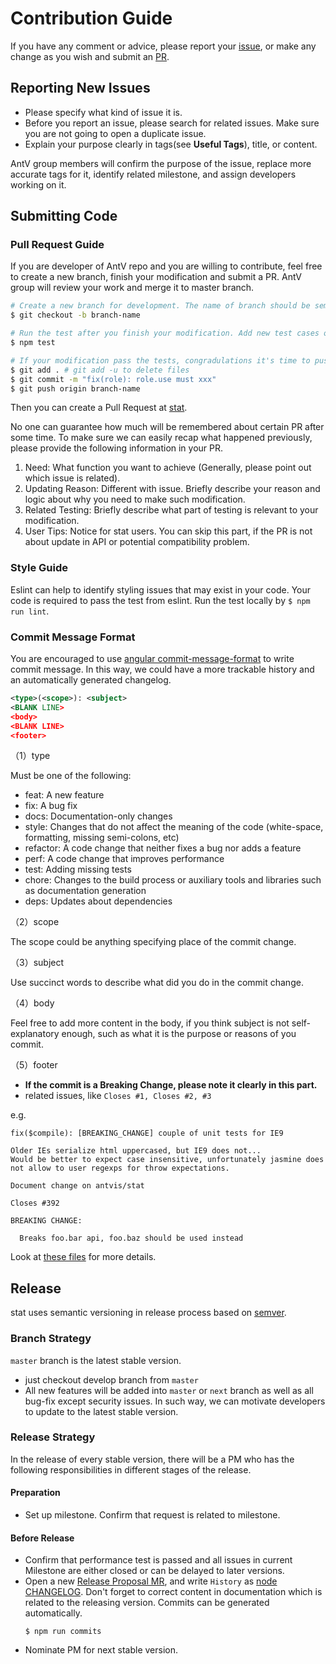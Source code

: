 # Contribution Guide

If you have any comment or advice, please report your [issue](https://github.com/antvis/stat/issues),
or make any change as you wish and submit an [PR](https://github.com/antvis/stat/pulls).

## Reporting New Issues

- Please specify what kind of issue it is.
- Before you report an issue, please search for related issues. Make sure you are not going to open a duplicate issue.
- Explain your purpose clearly in tags(see **Useful Tags**), title, or content.

AntV group members will confirm the purpose of the issue, replace more accurate tags for it, identify related milestone, and assign developers working on it.

## Submitting Code

### Pull Request Guide

If you are developer of AntV repo and you are willing to contribute, feel free to create a new branch, finish your modification and submit a PR. AntV group will review your work and merge it to master branch.

```bash
# Create a new branch for development. The name of branch should be semantic, avoiding words like 'update' or 'tmp'. We suggest to use feature/xxx, if the modification is about to implement a new feature.
$ git checkout -b branch-name

# Run the test after you finish your modification. Add new test cases or change old ones if you feel necessary
$ npm test

# If your modification pass the tests, congradulations it's time to push your work back to us. Notice that the commit message should be wirtten in the following format.
$ git add . # git add -u to delete files
$ git commit -m "fix(role): role.use must xxx"
$ git push origin branch-name
```

Then you can create a Pull Request at [stat](https://github.com/antvis/stat/pulls).

No one can guarantee how much will be remembered about certain PR after some time. To make sure we can easily recap what happened previously, please provide the following information in your PR.

1. Need: What function you want to achieve (Generally, please point out which issue is related).
2. Updating Reason: Different with issue. Briefly describe your reason and logic about why you need to make such modification.
3. Related Testing: Briefly describe what part of testing is relevant to your modification.
4. User Tips: Notice for stat users. You can skip this part, if the PR is not about update in API or potential compatibility problem.

### Style Guide

Eslint can help to identify styling issues that may exist in your code. Your code is required to pass the test from eslint. Run the test locally by `$ npm run lint`.

### Commit Message Format

You are encouraged to use [angular commit-message-format](https://github.com/angular/angular.js/blob/master/CONTRIBUTING.md#commit-message-format) to write commit message. In this way, we could have a more trackable history and an automatically generated changelog.

```xml
<type>(<scope>): <subject>
<BLANK LINE>
<body>
<BLANK LINE>
<footer>
```

（1）type

Must be one of the following:

- feat: A new feature
- fix: A bug fix
- docs: Documentation-only changes
- style: Changes that do not affect the meaning of the code (white-space, formatting, missing semi-colons, etc)
- refactor: A code change that neither fixes a bug nor adds a feature
- perf: A code change that improves performance
- test: Adding missing tests
- chore: Changes to the build process or auxiliary tools and libraries such as documentation generation
- deps: Updates about dependencies

（2）scope

The scope could be anything specifying place of the commit change.

（3）subject

Use succinct words to describe what did you do in the commit change.

（4）body

Feel free to add more content in the body, if you think subject is not self-explanatory enough, such as what it is the purpose or reasons of you commit.

（5）footer

- **If the commit is a Breaking Change, please note it clearly in this part.**
- related issues, like `Closes #1, Closes #2, #3`

e.g.

```
fix($compile): [BREAKING_CHANGE] couple of unit tests for IE9

Older IEs serialize html uppercased, but IE9 does not...
Would be better to expect case insensitive, unfortunately jasmine does
not allow to user regexps for throw expectations.

Document change on antvis/stat

Closes #392

BREAKING CHANGE:

  Breaks foo.bar api, foo.baz should be used instead
```

Look at [these files](https://docs.google.com/document/d/1QrDFcIiPjSLDn3EL15IJygNPiHORgU1_OOAqWjiDU5Y/edit) for more details.

## Release

stat uses semantic versioning in release process based on [semver].

### Branch Strategy

`master` branch is the latest stable version. 

- just checkout develop branch from `master`
- All new features will be added into `master` or `next` branch as well as all bug-fix except security issues. In such way, we can motivate developers to update to the latest stable version.


### Release Strategy

In the release of every stable version, there will be a PM who has the following responsibilities in different stages of the release.

#### Preparation

- Set up milestone. Confirm that request is related to milestone.

#### Before Release

- Confirm that performance test is passed and all issues in current Milestone are either closed or can be delayed to later versions.
- Open a new [Release Proposal MR], and write `History` as [node CHANGELOG]. Don't forget to correct content in documentation which is related to the releasing version. Commits can be generated automatically.
    ```
    $ npm run commits
    ```
- Nominate PM for next stable version.


[semver]: http://semver.org/lang/zh-CN/
[Release proposal MR]: https://github.com/nodejs/node/pull/4181
[node CHANGELOG]: https://github.com/nodejs/node/blob/master/CHANGELOG.md
[『我是如何发布一个 npm 包的』]: https://fengmk2.com/blog/2016/how-i-publish-a-npm-package

